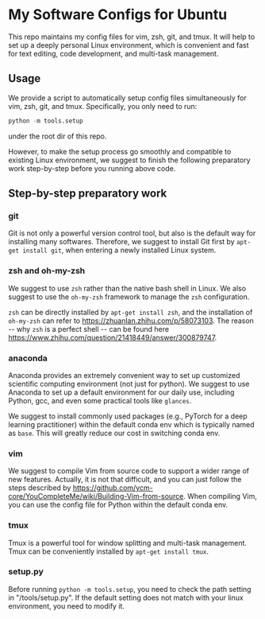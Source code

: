 # My Software Configs for Ubuntu

This repo maintains my config files for vim, zsh, git, and tmux. It will help to
set up a deeply personal Linux environment, which is convenient and fast for
text editing, code development, and multi-task management.

## Usage

We provide a script to automatically setup config files simultaneously for vim,
zsh, git, and tmux.  Specifically, you only need to run:

```python
python -m tools.setup
```
under the root dir of this repo.

However, to make the setup process go smoothly and compatible to existing Linux
environment, we suggest to finish the following preparatory work step-by-step
before you running above code.

## Step-by-step preparatory work

### git

Git is not only a powerful version control tool, but also is the default way for
installing many softwares. Therefore, we suggest to install Git first by
`apt-get install git`, when entering a newly installed Linux system.

### zsh and oh-my-zsh

We suggest to use `zsh` rather than the native bash shell in Linux. We also
suggest to use the `oh-my-zsh` framework to manage the `zsh` configuration.

`zsh` can be directly installed by `apt-get install zsh`, and the installation
of `oh-my-zsh` can refer to <https://zhuanlan.zhihu.com/p/58073103>. The reason
-- why `zsh` is a perfect shell -- can be found here
<https://www.zhihu.com/question/21418449/answer/300879747>.

### anaconda

Anaconda provides an extremely convenient way to set up customized scientific
computing environment (not just for python).  We suggest to use Anaconda to set
up a default environment for our daily use, including Python, gcc, and even some
practical tools like `glances`.

We suggest to install commonly used packages (e.g., PyTorch for a deep learning
practitioner) within the default conda env which is typically named as `base`.
This will greatly reduce our cost in switching conda env.

### vim

We suggest to compile Vim from source code to support a wider range of new
features. Actually, it is not that difficult, and you can just follow the steps
described by
<https://github.com/ycm-core/YouCompleteMe/wiki/Building-Vim-from-source>. When
compiling Vim, you can use the config file for Python within the default conda
env.

### tmux

Tmux is a powerful tool for window splitting and multi-task management. Tmux can
be conveniently installed by `apt-get install tmux`.

### setup.py

Before running `python -m tools.setup`, you need to check the path setting in
"/tools/setup.py". If the default setting does not match with your linux
environment, you need to modify it.
